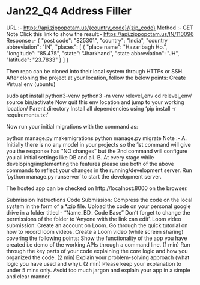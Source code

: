 # Jan22_Q4   Address Filler


URL :- https://api.zippopotam.us/{country_code}/{zip_code}
Method :-  GET
Note Click this link to show the result:- https://api.zippopotam.us/IN/110096 
Response :- 
{
  "post code": "825301",
  "country": "India",
  "country abbreviation": "IN",
  "places": [
    {
      "place name": "Hazaribagh Ho.",
      "longitude": "85.475",
      "state": "Jharkhand",
      "state abbreviation": "JH",
      "latitude": "23.7833"
    }
  ]
}


Then repo can be cloned into their local system through HTTPs or SSH. After cloning the project at your location, follow the below points: Create Virtual env (ubuntu)

sudo apt install python3-venv
python3 -m venv relevel_env
cd relevel_env/
source bin/activate Now quit this env location and jump to your working location/ Parent directory
Install all dependencies using ‘pip install -r requirements.txt’

Now run your initial migrations with the command as:

python manage.py makemigrations
python manage.py migrate
Note :- A. Initially there is no any model in your projects so the 1st command will give you the response has "NO changes" but the 2nd command will configure you all initial settings like DB and all. B. At every stage while developing/implementing the features please use both of the above commands to reflect your changes in the running/development server. Run ‘python manage.py runserver’ to start the development server.

The hosted app can be checked on http://localhost:8000 on the browser.

Submission Instructions Code Submission: Compress the code on the local system in the form of a *.zip file. Upload the code on your personal google drive in a folder titled - “Name_BD_ Code Base” Don’t forget to change the permissions of the folder to ‘Anyone with the link can edit’. Loom video submission: Create an account on Loom. Go through the quick tutorial on how to record loom videos. Create a Loom video (while screen sharing) covering the following points: Show the functionality of the app you have created i.e demo of the working APIs through a command line. (1 min) Run through the key parts of your code explaining the core logic and how you organized the code. (2 min) Explain your problem-solving approach (what logic you have used and why). (2 min) Please keep your explanation to under 5 mins only. Avoid too much jargon and explain your app in a simple and clear manner.
